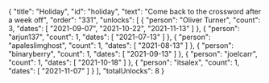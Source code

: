 {
  "title": "Holiday",
  "id": "holiday",
  "text": "Come back to the crossword after a week off",
  "order": "331",
  "unlocks": [
    {
      "person": "Oliver Turner",
      "count": 3,
      "dates": [
        "2021-09-07",
        "2021-10-22",
        "2021-11-13"
      ]
    },
    {
      "person": "arjun137",
      "count": 1,
      "dates": [
        "2021-07-13"
      ]
    },
    {
      "person": "apaleslimghost",
      "count": 1,
      "dates": [
        "2021-08-13"
      ]
    },
    {
      "person": "binaryberry",
      "count": 1,
      "dates": [
        "2021-09-13"
      ]
    },
    {
      "person": "joelcarr",
      "count": 1,
      "dates": [
        "2021-10-18"
      ]
    },
    {
      "person": "itsalex",
      "count": 1,
      "dates": [
        "2021-11-07"
      ]
    }
  ],
  "totalUnlocks": 8
}